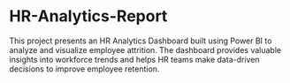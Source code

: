 # HR-Analytics-Report
This project presents an HR Analytics Dashboard built using Power BI to analyze and visualize employee attrition. The dashboard provides valuable insights into workforce trends and helps HR teams make data-driven decisions to improve employee retention.
